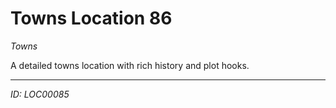 # Towns Location 86

*Towns*

A detailed towns location with rich history and plot hooks.

---
*ID: LOC00085*
